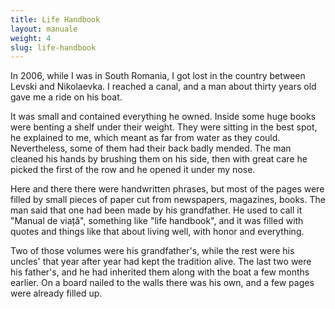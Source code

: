 ```yaml
---
title: Life Handbook
layout: manuale
weight: 4
slug: life-handbook
---
```


In 2006, while I was in South Romania, I got lost in the country between Levski and Nikolaevka.  I reached a canal, and a man about thirty years old gave me a ride on his boat.

It was small and contained everything he owned.  Inside some huge books were benting a shelf under their weight.  They were sitting in the best spot, he explained to me, which meant as far from water as they could.  Nevertheless, some of them had their back badly mended.  The man cleaned his hands by brushing them on his side, then with great care he picked the first of the row and he opened it under my nose.

Here and there there were handwritten phrases, but most of the pages were filled by small pieces of paper cut from newspapers, magazines, books.  The man said that one had been made by his grandfather.  He used to call it "Manual de viață", something like "life handbook", and it was filled with quotes and things like that about living well, with honor and everything.

Two of those volumes were his grandfather's, while the rest were his uncles' that year after year had kept the tradition alive.  The last two were his father's, and he had inherited them along with the boat a few months earlier.  On a board nailed to the walls there was his own, and a few pages were already filled up.
